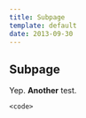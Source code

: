 ```yaml
---
title: Subpage
template: default
date: 2013-09-30
---
```


## Subpage

Yep. **Another** test.

`<code>`
